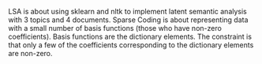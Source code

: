 LSA is about using sklearn and nltk to implement latent semantic analysis with 3 topics and 4 documents.
Sparse Coding is about representing data with a small number of basis functions (those who have non-zero coefficients). Basis functions are the dictionary elements. The constraint is that only a few of the coefficients corresponding to the dictionary elements are non-zero.